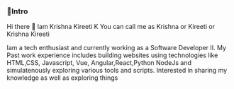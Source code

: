 ### 🔶Intro

Hi there 👋
Iam Krishna Kireeti K You can call me as Krishna or Kireeti or Krishna Kireeti

Iam a tech enthusiast and currently working as a Software Developer II. My 
Past work experience includes building websites using technologies like HTML,CSS, Javascript, Vue, Angular,React,Python 
NodeJs and simulatenously exploring various tools and scripts. Interested in sharing my knowledge as well as exploring things




